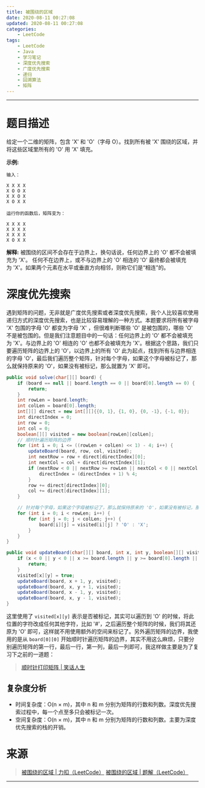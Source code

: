 ```yaml
---
title: 被围绕的区域
date: 2020-08-11 00:27:08
updated: 2020-08-11 00:27:08
categories:
    - LeetCode
tags:
    - LeetCode
    - Java
    - 学习笔记
    - 深度优先搜索
    - 广度优先搜索
    - 递归
    - 回溯算法
    - 矩阵
---
```

---

# 题目描述

给定一个二维的矩阵，包含 'X' 和 'O'（字母 O）。找到所有被 'X' 围绕的区域，并将这些区域里所有的 'O' 用 'X' 填充。

**示例:**
```
输入：

X X X X
X O O X
X X O X
X O X X

运行你的函数后，矩阵变为：

X X X X
X X X X
X X X X
X O X X

```
**解释:** 被围绕的区间不会存在于边界上，换句话说，任何边界上的 'O' 都不会被填充为 'X'。 任何不在边界上，或不与边界上的 'O' 相连的 'O' 最终都会被填充为 'X'。如果两个元素在水平或垂直方向相邻，则称它们是“相连”的。

<!-- more -->

# 深度优先搜索

遇到矩阵的问题，无非就是广度优先搜索或者深度优先搜索，我个人比较喜欢使用递归方式的深度优先搜索，也是比较容易理解的一种方式。本题要求将所有被字母 'X' 包围的字母 'O' 都变为字母 'X' ，但很难判断哪些 'O' 是被包围的，哪些 'O' 不是被包围的。但是我们注意题目中的一句话：任何边界上的 'O' 都不会被填充为 'X'。与边界上的 'O' 相连的 'O' 也都不会被填充为 'X'。根据这个思路，我们只要遍历矩阵的边界上的 'O'，以边界上的所有 'O' 此为起点，找到所有与边界相连的字母 'O'，最后我们遍历整个矩阵，针对每个字母，如果这个字母被标记了，那么就保持原来的 'O'，如果没有被标记，那么就置为 'X' 即可。

```java
public void solve(char[][] board) {
    if (board == null || board.length == 0 || board[0].length == 0) {
        return;
    }
    int rowLen = board.length;
    int colLen = board[0].length;
    int[][] direct = new int[][]{{0, 1}, {1, 0}, {0, -1}, {-1, 0}};
    int directIndex = 0;
    int row = 0;
    int col = 0;
    boolean[][] visited = new boolean[rowLen][colLen];
    // 顺时针遍历矩阵的边界
    for (int i = 0; i <= ((rowLen + colLen) << 1) - 4; i++) {
        updateBoard(board, row, col, visited);
        int nextRow = row + direct[directIndex][0];
        int nextCol = col + direct[directIndex][1];
        if (nextRow < 0 || nextRow >= rowLen || nextCol < 0 || nextCol >= colLen) {
            directIndex = (directIndex + 1) % 4;
        }
        row += direct[directIndex][0];
        col += direct[directIndex][1];
    }

    // 针对每个字母，如果这个字母被标记了，那么就保持原来的 'O'，如果没有被标记，那么就置为 'X'。
    for (int i = 0; i < rowLen; i++) {
        for (int j = 0; j < colLen; j++) {
            board[i][j] = visited[i][j] ? 'O' : 'X';
        }
    }
}

public void updateBoard(char[][] board, int x, int y, boolean[][] visited) {
    if (x < 0 || y < 0 || x >= board.length || y >= board[0].length || visited[x][y] || board[x][y] == 'X') {
        return;
    }
    visited[x][y] = true;
    updateBoard(board, x + 1, y, visited);
    updateBoard(board, x, y + 1, visited);
    updateBoard(board, x - 1, y, visited);
    updateBoard(board, x, y - 1, visited);
}
```

这里使用了 `visited[x][y]` 表示是否被标记，其实可以遍历到 'O' 的时候，将此位置的字符改成任何其他字符，比如 '#'，之后遍历整个矩阵的时候，我们将其还原为 'O' 即可，这样就不用使用额外的空间来标记了。另外遍历矩阵的边界，我使用的是从 `board[0][0]` 开始顺时针遍历矩阵的边界，其实不用这么麻烦，只要分别遍历矩阵的第一行，最后一行，第一列，最后一列即可，我这样做主要是为了复习下之前的一道题：
> [顺时针打印矩阵 | 笑话人生][3]

## 复杂度分析

* 时间复杂度：O(n × m)，其中 n 和 m 分别为矩阵的行数和列数。深度优先搜索过程中，每一个点至多只会被标记一次。
* 空间复杂度：O(n × m)，其中 n 和 m 分别为矩阵的行数和列数。主要为深度优先搜索的栈的开销。

# 来源

> [被围绕的区域 | 力扣（LeetCode）][1]
> [被围绕的区域 | 题解（LeetCode）][2]

---

[1]: https://leetcode-cn.com/problems/surrounded-regions/ "被围绕的区域 | 力扣（LeetCode）"
[2]: https://leetcode-cn.com/problems/surrounded-regions/solution/bei-wei-rao-de-qu-yu-by-leetcode-solution/ "被围绕的区域 | 题解（LeetCode）"
[3]: /blog/2020/06/05/shun-shi-zhen-da-yin-ju-zhen-lcof/ "顺时针打印矩阵 | 笑话人生"
